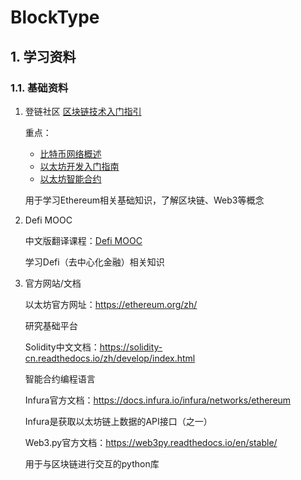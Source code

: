 # BlockType

## 1. 学习资料

### 1.1. 基础资料

1. 登链社区 [区块链技术入门指引](https://learnblockchain.cn/2018/01/11/guide/)

   重点：
   
   - [比特币网络概述](https://learnblockchain.cn/2017/11/07/bitcoin-p2p/) 
   - [以太坊开发入门指南](https://learnblockchain.cn/2017/11/20/whatiseth/)
   - [以太坊智能合约](https://learnblockchain.cn/2018/01/04/understanding-smart-contracts/)

   用于学习Ethereum相关基础知识，了解区块链、Web3等概念
   
2. Defi MOOC

   中文版翻译课程：[Defi MOOC](https://www.bilibili.com/video/BV1va41127DM)
   
   学习Defi（去中心化金融）相关知识

3. 官方网站/文档

   以太坊官方网址：https://ethereum.org/zh/
   
   研究基础平台
   
   Solidity中文文档：https://solidity-cn.readthedocs.io/zh/develop/index.html
   
   智能合约编程语言
   
   Infura官方文档：https://docs.infura.io/infura/networks/ethereum
   
   Infura是获取以太坊链上数据的API接口（之一）
   
   Web3.py官方文档：https://web3py.readthedocs.io/en/stable/
   
   用于与区块链进行交互的python库
